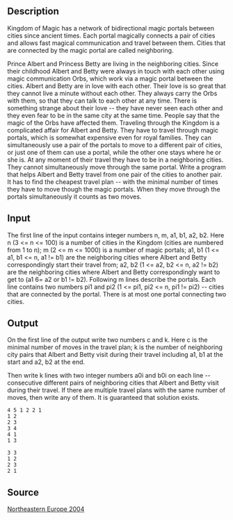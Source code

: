 <h2>Description</h2><p>Kingdom of Magic has a network of bidirectional magic portals between cities since ancient times. Each portal magically connects a pair of cities and allows fast magical communication and travel between them. Cities that are connected by the magic portal are called neighboring.
</p>Prince Albert and Princess Betty are living in the neighboring cities. Since their childhood Albert and Betty were always in touch with each other using magic communication Orbs, which work via a magic portal between the cities.
Albert and Betty are in love with each other. Their love is so great that they cannot live a minute without each other. They always carry the Orbs with them, so that they can talk to each other at any time. There is something strange about their love -- they have never seen each other and they even fear to be in the same city at the same time. People say that the magic of the Orbs have affected them.
Traveling through the Kingdom is a complicated affair for Albert and Betty. They have to travel through magic portals, which is somewhat expensive even for royal families. They can simultaneously use a pair of the portals to move to a different pair of cities, or just one of them can use a portal, while the other one stays where he or she is. At any moment of their travel they have to be in a neighboring cities. They cannot simultaneously move through the same portal.
Write a program that helps Albert and Betty travel from one pair of the cities to another pair. It has to find the cheapest travel plan -- with the minimal number of times they have to move though the magic portals. When they move through the portals simultaneously it counts as two moves.<h2>Input</h2><p>The first line of the input contains integer numbers n, m, a1, b1, a2, b2. Here n (3 &lt;= n &lt;= 100) is a number of cities in the Kingdom (cities are numbered from 1 to n); m (2 &lt;= m &lt;= 1000) is a number of magic portals; a1, b1 (1 &lt;= a1, b1 &lt;= n, a1 != b1) are the neighboring cities where Albert and Betty correspondingly start their travel from; a2, b2 (1 &lt;= a2, b2 &lt;= n, a2 != b2) are the neighboring cities where Albert and Betty correspondingly want to get to (a1 6= a2 or b1 != b2). Following m lines describe the portals. Each line contains two numbers pi1 and pi2 (1 &lt;= pi1, pi2 &lt;= n, pi1 != pi2) -- cities that are connected by the portal. There is at most one portal connecting two cities.</p><h2>Output</h2><p>On the first line of the output write two numbers c and k. Here c is the minimal number of moves in the travel plan; k is the number of neighboring city pairs that Albert and Betty visit during their travel including a1, b1 at the start and a2, b2 at the end.
</p>Then write k lines with two integer numbers a0i and b0i on each line -- consecutive different pairs of neighboring cities that Albert and Betty visit during their travel. If there are multiple travel plans with the same number of moves, then write any of them. It is guaranteed that solution exists.<pre><code class="language-input1">4 5 1 2 2 1
1 2
2 3
3 4
4 1
1 3</code></pre><pre><code class="language-output1">3 3
1 2
2 3
2 1</code></pre><h2>Source</h2><a href="searchproblem?field=source&amp;key=Northeastern+Europe+2004">Northeastern Europe 2004</a>